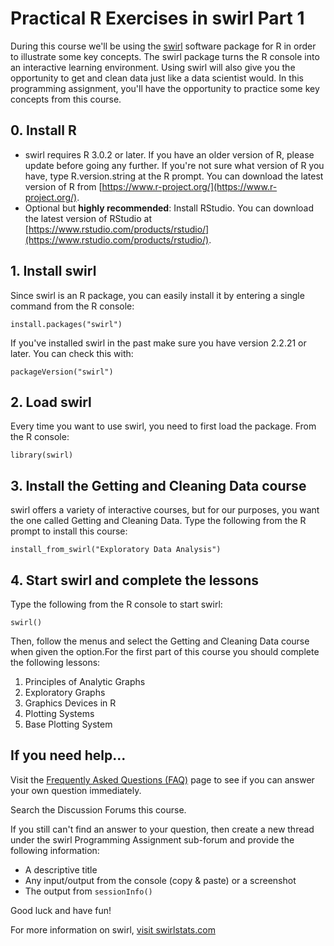 # Practical R Exercises in swirl Part 1
During this course we'll be using the [swirl](http://swirlstats.com/) software package for R in order to illustrate some key concepts. The swirl package turns the R console into an interactive learning environment. Using swirl will also give you the opportunity to get and clean data just like a data scientist would. In this programming assignment, you'll have the opportunity to practice some key concepts from this course.

## 0. Install R
- swirl requires R 3.0.2 or later. If you have an older version of R, please update before going any further. If you're not sure what version of R you have, type R.version.string at the R prompt. You can download the latest version of R from [https://www.r-project.org/](https://www.r-project.org/).
- Optional but **highly recommended**: Install RStudio. You can download the latest version of RStudio at [https://www.rstudio.com/products/rstudio/](https://www.rstudio.com/products/rstudio/).

## 1. Install swirl
Since swirl is an R package, you can easily install it by entering a single command from the R console:

``` install.packages("swirl") ```

If you've installed swirl in the past make sure you have version 2.2.21 or later. You can check this with:

``` packageVersion("swirl") ```

## 2. Load swirl
Every time you want to use swirl, you need to first load the package. From the R console:

``` library(swirl) ```

## 3. Install the Getting and Cleaning Data course
swirl offers a variety of interactive courses, but for our purposes, you want the one called Getting and Cleaning Data. Type the following from the R prompt to install this course:

``` install_from_swirl("Exploratory Data Analysis") ```

## 4. Start swirl and complete the lessons
Type the following from the R console to start swirl:

``` swirl() ```

Then, follow the menus and select the Getting and Cleaning Data course when given the option.For the first part of this course you should complete the following lessons:

1. Principles of Analytic Graphs
2. Exploratory Graphs
3. Graphics Devices in R
4. Plotting Systems
5. Base Plotting System

## If you need help...

Visit the [Frequently Asked Questions (FAQ)](https://github.com/swirldev/swirl/wiki/Coursera-FAQ) page to see if you can answer your own question immediately.

Search the Discussion Forums this course.

If you still can't find an answer to your question, then create a new thread under the swirl Programming Assignment sub-forum and provide the following information:

- A descriptive title
- Any input/output from the console (copy & paste) or a screenshot
- The output from ``` sessionInfo() ```

Good luck and have fun!

For more information on swirl, [visit swirlstats.com](http://swirlstats.com/)
